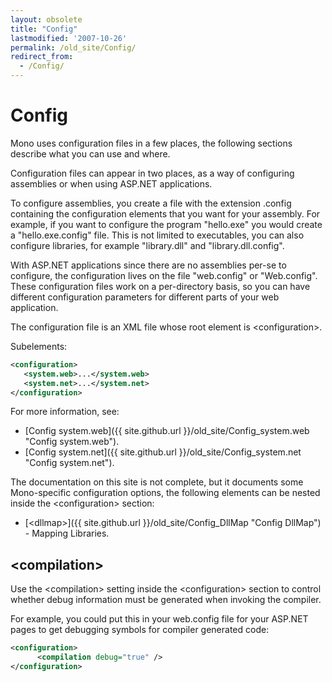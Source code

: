```yaml
---
layout: obsolete
title: "Config"
lastmodified: '2007-10-26'
permalink: /old_site/Config/
redirect_from:
  - /Config/
---
```


Config
======

Mono uses configuration files in a few places, the following sections describe what you can use and where.

Configuration files can appear in two places, as a way of configuring assemblies or when using ASP.NET applications.

To configure assemblies, you create a file with the extension .config containing the configuration elements that you want for your assembly. For example, if you want to configure the program "hello.exe" you would create a "hello.exe.config" file. This is not limited to executables, you can also configure libraries, for example "library.dll" and "library.dll.config".

With ASP.NET applications since there are no assemblies per-se to configure, the configuration lives on the file "web.config" or "Web.config". These configuration files work on a per-directory basis, so you can have different configuration parameters for different parts of your web application.

The configuration file is an XML file whose root element is \<configuration\>.

Subelements:

``` xml
<configuration>
   <system.web>...</system.web>
   <system.net>...</system.net>
</configuration>
```

For more information, see:

-   [Config system.web]({{ site.github.url }}/old_site/Config_system.web "Config system.web").
-   [Config system.net]({{ site.github.url }}/old_site/Config_system.net "Config system.net").

The documentation on this site is not complete, but it documents some Mono-specific configuration options, the following elements can be nested inside the \<configuration\> section:

-   [\<dllmap\>]({{ site.github.url }}/old_site/Config_DllMap "Config DllMap") - Mapping Libraries.

\<compilation\>
---------------

Use the \<compilation\> setting inside the \<configuration\> section to control whether debug information must be generated when invoking the compiler.

For example, you could put this in your web.config file for your ASP.NET pages to get debugging symbols for compiler generated code:

``` xml
<configuration>
      <compilation debug="true" />
</configuration>
```

